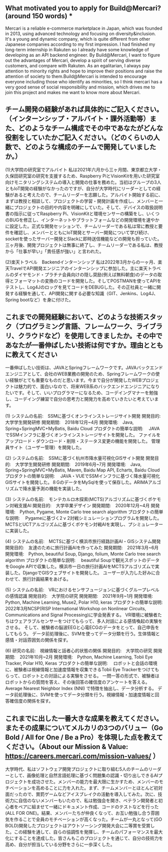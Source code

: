 ## What motivated you to apply for Build@Mercari? (around 150 words) *
Mercari is a reliable e-commerce marketplace in Japan, which was founded in 2013, using advanced technology and focusing on diversity&inclusion. It's a young and dynamic company, which is quite different from other Japanese companies according to my first impression. I had finished my long-term internship in Rakuten so I already have some knowledge of developing as an API backend engineer. By Build@Mercari, I want to figure out the advantages of Mercari, develop a spirit of serving diverse customers, and compare with Rakuten. As an egalitarian, I always pay attention to minority rights and hope to improve their positions and raise the attention of society to them.Build@Mercari is intended to encourage everyone including those who identify as minorities, so I think mercari has a very good sense of social responsibility and mission, which drives me to join this project and makes me want to know more about Mercari.


##  チーム開発の経験があれば具体的にご記入ください。（インターンシップ・アルバイト・課外活動等）また、どのようなチーム構成でその中であなたがどんな役割をしていたかご記入ください。（どのくらいの人数で、どのような構成のチームで開発していましたか。）

(1)大学院の研究室でアルバイト
私は2021年六月から三ヶ月間、東京都立大学・久保田研究室の研究を支援するため、Raspberry PiとVisionKitを用いた研究室向けモニタリングシステムの導入と開発の仕事を務めた。当初はグループの3人ともIoT開発の経験がなかったのですが、自分が大学時代にリーダーとしての経験があると考えたので、チームリーダーを志願した。アルバイト開始する前に、まずは教授と相談して、プロジェクトの学習・開発計画を作成し、メンバーと一緒にプロジェクトの目的や内容を明確にしていた。そして、デバイスの取扱説明書の指示に従ってRaspberry Pi、VisionKitと環境センサーの構築をし、いくつのBUGを修正し、インターネットやプラットフォームなどの開発環境を速やかに設定した。正式な開発セッションで、チームリーダーである私は常に教授と要件を確認し、メンバーとともにIoT開発とサーバー開発について学び続け、socketを使ったサーバー開発とSlackに即時送信機能などの開発も担っていた。三ヶ月後、開発プロジェクトは無事に終了し、チームリーダーである私は、教授から「仕事が早い」「責任感が強い」と言われた。

(2)楽天トラベル　Backendインターンシップ
私は2022年3月からの一ヶ月、楽天TravelでAPI開発エンジニアのインターンシップに参加した。主に楽天トラベルのダイヤモンド・プラチナ会員向けの隠し奨励(例えば無料朝食)のデータの取得とフォーマットの変換のコードを開発した。そしてPOSTMANを使ってAPIをテストし、Log4Jのロッグを見てコードをDEBUGした。その正社員と一緒に開発する経験を通して、API開発に関する必要な知識（GIT、Jenkins、Log4J、Spring bootなど）を身に付けた。

##  これまでの開発経験において、どのような技術スタック（プログラミング言語、フレームワーク、ライブラリ、クラウドなど）を使用してきましたか。その中であなたが一番伸ばしたい技術は何ですか。理由とともに教えてください

一番伸ばしたい技術は、JAVAとSpringフレームワークです。JAVAバックエンドエンジニアとして、会社のWEB業務の開発のため、Springフレームワークの使い経験がとても重要なものだと思います。今まで自分が開発したWEBプロジェクトは魅力的で、面白いなので、将来WEB系のバックエンドエンジニアになりたいです。そして、いいプログラマーになるため、コーデイングマナーを勉強し、コーデイング練習で自分の思考力と開発力を高めていきたいと考えています。

(1)
システムの名前:　SSMに基づくオンラインストレージサイト開発
開発目的:　大学学生開発研修
開発期間:　2018年12月~4月
開発環境:　Java, Spring+SpringMVC+MyBatis, Baidu Cloud
プロダクトの簡単な説明:　 JAVAでSSMインフラに基づくオンラインストレージサイトを開発した。 ファイルをアップロード・ダウンロード・削除・ステータス変更の機能を開発した。 管理員サイト（ユーザー管理）を開発した。  

(2)
システムの名前:　SSMに基づく杭州市降水量可視化GISサイト開発
開発目的:　大学学生開発研修
開発期間:　2019年6月~7月
開発環境:　Java, Spring+SpringMVC+MyBatis, Maven, Baidu Map API, Echarts, Baidu Cloud
プロダクトの簡単な説明:　 JAVA・VUEでSSMインフラに基づく降水量可視化GISサイトを開発した。８GのデータをMySqlを使って保存した。ARIMAアルゴリズムで降水量予測の機能を実装した。

(3)
システムの名前:　モンテカルロ木探索(MCTS)アルゴリズムに基づくポケモン対戦支援AI
開発目的:　大学卒業デザイン
開発期間:　2020年12月~4月
開発環境:　Python, Pygame, Monte Carlo tree search algorithm
プロダクトの簡単な説明:　 Pygameに基づく2 v 2対戦シミュレーションプログラムを開発した。MCTSとUCTアルゴリズムに基づくポケモン対戦AIを実現し、プシミュレーターに実装した。

(4)
システムの名前:　MCTSに基づく横浜市旅行経路計画AI・GISシステム開発
開発目的:　友達のために旅行計画AIを作ってみた
開発期間:　2021年3月~6月
開発環境:　Python, beautiful Soup, Django, folium, Monte Carlo tree search algorithm
プロダクトの簡単な説明:　 beautiful Soupで観光スポットのデータをGoogle APIで収集した。横浜市一日の旅行計画AIをMCTSアルゴリズムで実装した。DjangoでGISウェブサイトを開発した。 ユーザーが入力した好みに合わせて、旅行計画結果をあげる。

(5)
システムの名前:　VRにおけるセンサフュージョンに基づくグループレベルの感情認識
開発目的:　大学院の研究
開発期間:　2021年9月~1月
開発環境:　Python, Machine Learning, Muse2, Polar H10, keras
プロダクトの簡単な説明:　 2022年3月NCSP(RISP International Workshop on Nonlinear Circuits, Communications and Signal Processing)に学会発表する。 VR環境に被験者たちはウェアラブルセンサーをつけてもらって、多人対話による感情喚起の実験をさせる。
そして、被験者の脳波EEGと心電ECGのデータをとって、自己申告をしてもらう。
データ前処理後に、SVMを使ってデータ分類を行う。生体情報と感情・対話雰囲気の関係を探す。

(6)
研究の名前:　視線情報と話者心的状態の関係
開発目的:　大学院の研究
開発期間:　2021年10月~2月
開発環境:　Python, Machine Learning, Tobii Eye Tracker, Polar H10, Keras
プロダクトの簡単な説明:　 ロボットと会話の環境に、被験者は視線情報と加速度情報を収集できるTobii Eye Trackerをつけてもらって、ロボットとの対話による実験をさせる。
一問一答の形式で、被験者はロボットからの質問を答え、その後回答の確信度のアンケートを答える。 Average Nearest Neighbor Index (NNI) で特徴を抽出し、データ分析する。 データ前処理後に、SVMを使ってデータ分類を行う。視線情報・加速度情報と回答確信度の関係を探す。

##  これまでに出した一番大きな成果を教えてください。またその成果についてメルカリの3つのバリュー（Go Bold / All for One / Be a Pro）を体現した点を教えてください。（About our Mission & Value: https://careers.mercari.com/mission-values/ ）
大学時代、私はソフトウェア開発プロジェクトに取り組む5人のチームのリーダーとして、画像処理と自然言語処理に基づく問題集の認識・切り出しできるAIプロジェクトを成功させた。メンバーの能力を最大限に生かすため、メンバーのモチベーションを高めることに力を入れた。まず、チームメンバーとほとんど初対面だったので、賞罰ゲームなどアイスブレイクの活動を導入してみた。次に、技術力に自信のないメンバーもいたので、私は勉強会を開き、ベテラン開発者と初心者をペアに組ませて一緒にドキュメント作成、コードのテストなどを行った(ALL FOR ONE)。結果、メンバーたちが仲良くなって、お互い勉強し合う雰囲気を作ることで全員のモチベーションが高くなった。チームが一丸となって(GO BOLD)開発したプロジェクトはアウトソーシング開発大会に二等賞を受賞した。この経験を通して、自らの協調性を発揮し、チームのパフォーマンスを最大化にすることを達成した。皆さんもこのプロジェクトを通じて、自分の技術力を高め、自分が担当している分野をさらに一歩深くした。
